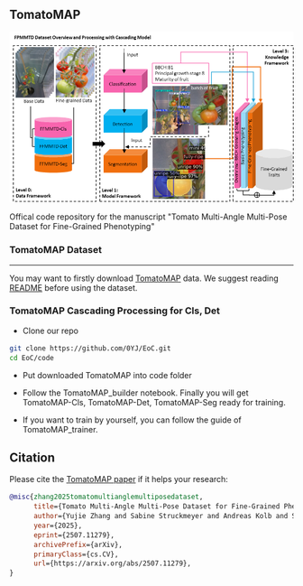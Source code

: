 ## TomatoMAP

<p align="center">
  <img src="IMG/index.png" alt="avatar">
</p>

Offical code repository for the manuscript "Tomato Multi-Angle Multi-Pose Dataset for Fine-Grained Phenotyping"

### TomatoMAP Dataset
---------------
You may want to firstly download [TomatoMAP](https://ipk-cloud.ipk-gatersleben.de/s/cey233Fsdcs8nti) data. We suggest reading [README](https://github.com/0YJ/MPTSTD/blob/main/README.md) before using the dataset.

### TomatoMAP Cascading Processing for Cls, Det
- Clone our repo
```bash
git clone https://github.com/0YJ/EoC.git
cd EoC/code
```

- Put downloaded TomatoMAP into code folder

- Follow the TomatoMAP_builder notebook. Finally you will get TomatoMAP-Cls, TomatoMAP-Det, TomatoMAP-Seg ready for training.
- If you want to train by yourself, you can follow the guide of TomatoMAP_trainer.  

Citation
--------------

Please cite the [TomatoMAP paper](https://arxiv.org/abs/2507.11279) if it helps your research:
```bibtex
@misc{zhang2025tomatomultianglemultiposedataset,
      title={Tomato Multi-Angle Multi-Pose Dataset for Fine-Grained Phenotyping}, 
      author={Yujie Zhang and Sabine Struckmeyer and Andreas Kolb and Sven Reichardt},
      year={2025},
      eprint={2507.11279},
      archivePrefix={arXiv},
      primaryClass={cs.CV},
      url={https://arxiv.org/abs/2507.11279}, 
}
```
